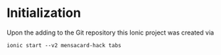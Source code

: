 # Initialization
Upon the adding to the Git repository this Ionic project was created
via

``` 
ionic start --v2 mensacard-hack tabs
```
